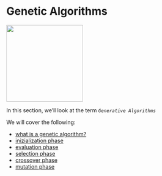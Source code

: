 # Genetic Algorithms

<img src="../../assets/deeper/geneticX.png" style="width:200px;"/>

In this section, we’ll look at the term _`Generative Algorithms`_

We will cover the following:

* [what is a genetic algorithm?](02-04-01_what-is-a-genetic-algorithm.md)
* [inizialization phase](02-04-02_initialization-phase.md)
* [evaluation phase](02-04-03_evaluation-phase.md)
* [selection phase](02-04-04_selection-phase.md)
* [crossover phase](02-04-05_crossover-phase.md)
* [mutation phase](02-04-06_mutation-phase.md)

